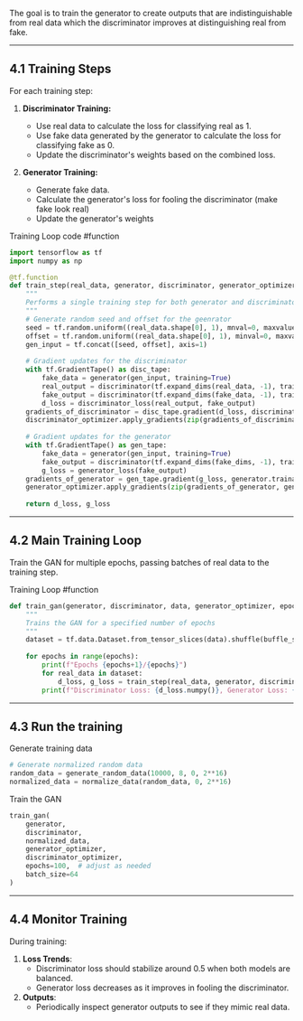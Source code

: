 The goal is to train the generator to create outputs that are indistinguishable from real data which the discriminator improves at distinguishing real from fake.

---
## 4.1 Training Steps
For each training step:
1. **Discriminator Training:**
	- Use real data to calculate the loss for classifying real as 1.
	- Use fake data generated by the generator to calculate the loss for classifying fake as 0.
	- Update the discriminator's weights based on the combined loss.

2. **Generator Training:**
	- Generate fake data.
	- Calculate the generator's loss for fooling the discriminator (make fake look real)
	- Update the generator's weights

Training Loop code  #function 
```python
import tensorflow as tf
import numpy as np

@tf.function
def train_step(real_data, generator, discriminator, generator_optimizer, discriminator_optimizer);
	"""
	Performs a single training step for both generator and discriminator
	"""
	# Generate random seed and offset for the geenrator
	seed = tf.random.uniform((real_data.shape[0], 1), mnval=0, maxvalue=1)
	offset = tf.random.uniform((real_data.shape[0], 1), minval=0, maxvalue=1)
	gen_input = tf.concat([seed, offset], axis=1)
	
	# Gradient updates for the discriminator
	with tf.GradientTape() as disc_tape:
		fake_data = generator(gen_input, training=True)
		real_output = discriminator(tf.expand_dims(real_data, -1), training=True)
		fake_output = discriminator(tf.expand_dims(fake_data, -1), training=True)
		d_loss = discriminator_loss(real_output, fake_output)
	gradients_of_discriminator = disc_tape.gradient(d_loss, discriminator.trainable_variables)
	discriminator_optimizer.apply_gradients(zip(gradients_of_discriminator, discriminator.trainable_variables))
	
	# Gradient updates for the generator
	with tf.GradientTape() as gen_tape:
		fake_data = generator(gen_input, training=True)
		fake_output = discriminator(tf.expand_dims(fake_dims, -1), training=True)
		g_loss = generator_loss(fake_output)
	gradients_of_generator = gen_tape.gradient(g_loss, generator.trainable_variables)
	generator_optimizer.apply_gradients(zip(gradients_of_generator, generator.trainable_variables))
	
	return d_loss, g_loss
```

---
## 4.2 Main Training Loop
Train the GAN for multiple epochs, passing batches of real data to the training step.

Training Loop  #function 
```python
def train_gan(generator, discriminator, data, generator_optimizer, epochs, batch_size):
	"""
	Trains the GAN for a specified number of epochs
	"""
	dataset = tf.data.Dataset.from_tensor_slices(data).shuffle(buffle_size=1024).batch(batch_size)
	
	for epochs in range(epochs):
		print(f"Epochs {epochs+1}/{epochs}")
		for real_data in dataset:
			d_loss, g_loss = train_step(real_data, generator, discriminator, generator_optimizer, discriminator_optimizer)
		print(f"Discriminator Loss: {d_loss.numpy()}, Generator Loss: {g_loss.numpy()}")
```

---
## 4.3 Run the training
Generate training data
```python
# Generate normalized random data
random_data = generate_random_data(10000, 8, 0, 2**16)
normalized_data = normalize_data(random_data, 0, 2**16)
```

Train the GAN
```python
train_gan(
	generator,
	discriminator,
	normalized_data,
	generator_optimizer,
	discriminator_optimizer,
	epochs=100,  # adjust as needed
	batch_size=64
)
```

---
## 4.4 Monitor Training

During training:

1. **Loss Trends**:
    - Discriminator loss should stabilize around 0.5 when both models are balanced.
    - Generator loss decreases as it improves in fooling the discriminator.
2. **Outputs**:
    - Periodically inspect generator outputs to see if they mimic real data.